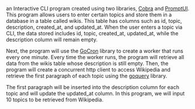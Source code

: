an Interactive CLI program created using two libraries, [Cobra](https://github.com/spf13/cobra) and [PromptUI](https://github.com/manifoldco/promptui). This program allows users to enter certain topics and store them in a database in a table called wikis. This table has columns such as id, topic, description, created_at, and updated_at. When the user enters a topic via CLI, the data stored includes id, topic, created_at, updated_at, while the description column will remain empty.

Next, the program will use the [GoCron](https://github.com/go-co-op/gocron) library to create a worker that runs every one minute. Every time the worker runs, the program will retrieve all data from the wikis table whose description is still empty. Then, the program will create a concurrent http client to access Wikipedia and retrieve the first paragraph of each topic using the [goquery](https://github.com/PuerkitoBio/goquery) library.

The first paragraph will be inserted into the description column for each topic and will update the updated_at column. In this program, we will input 10 topics to be retrieved from Wikipedia.

